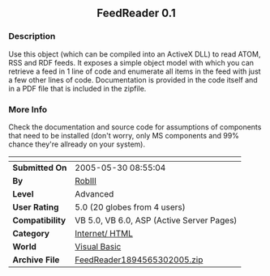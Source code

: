 ﻿<div align="center">

## FeedReader 0\.1


</div>

### Description

Use this object (which can be compiled into an ActiveX DLL) to read ATOM, RSS and RDF feeds. It exposes a simple object model with which you can retrieve a feed in 1 line of code and enumerate all items in the feed with just a few other lines of code. Documentation is provided in the code itself and in a PDF file that is included in the zipfile.
 
### More Info
 
Check the documentation and source code for assumptions of components that need to be installed (don't worry, only MS components and 99% chance they're allready on your system).


<span>             |<span>
---                |---
**Submitted On**   |2005-05-30 08:55:04
**By**             |[RobIII](https://github.com/Planet-Source-Code/PSCIndex/blob/master/ByAuthor/robiii.md)
**Level**          |Advanced
**User Rating**    |5.0 (20 globes from 4 users)
**Compatibility**  |VB 5\.0, VB 6\.0, ASP \(Active Server Pages\) 
**Category**       |[Internet/ HTML](https://github.com/Planet-Source-Code/PSCIndex/blob/master/ByCategory/internet-html__1-34.md)
**World**          |[Visual Basic](https://github.com/Planet-Source-Code/PSCIndex/blob/master/ByWorld/visual-basic.md)
**Archive File**   |[FeedReader1894565302005\.zip](https://github.com/Planet-Source-Code/robiii-feedreader-0-1__1-60815/archive/master.zip)








